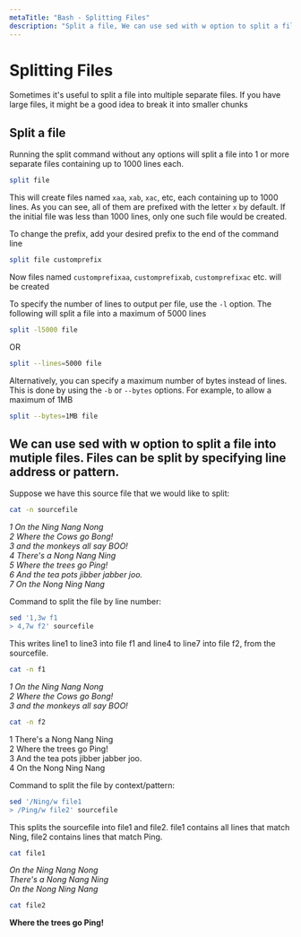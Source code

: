 ```yaml
---
metaTitle: "Bash - Splitting Files"
description: "Split a file, We can use sed with w option to split a file into mutiple files. Files can be split by specifying line address or pattern."
---
```


# Splitting Files


Sometimes it's useful to split a file into multiple separate files. If you have large files, it might be a good idea to break it into smaller chunks



## Split a file


Running the split command without any options will split a file into 1 or more separate files containing up to 1000 lines each.

```bash
split file

```

This will create files named `xaa`, `xab`, `xac`, etc, each containing up to 1000 lines. As you can see, all of them are prefixed with the letter `x` by default. If the initial file was less than 1000 lines, only one such file would be created.

To change the prefix, add your desired prefix to the end of the command line

```bash
split file customprefix

```

Now files named `customprefixaa`, `customprefixab`, `customprefixac` etc. will be created

To specify the number of lines to output per file, use the `-l` option. The following will split a file into a maximum of 5000 lines

```bash
split -l5000 file

```

OR

```bash
split --lines=5000 file

```

Alternatively, you can specify a maximum number of bytes instead of lines. This is done by using the `-b` or `--bytes` options. For example, to allow a maximum of 1MB

```bash
split --bytes=1MB file

```



## We can use sed with w option to split a file into mutiple files. Files can be split by specifying line address or pattern.


Suppose we have this source file that we would like to split:

```bash
cat -n sourcefile

```

<em>1  On the Ning Nang Nong<br />
2  Where the Cows go Bong!<br />
3  and the monkeys all say BOO!<br />
4  There's a Nong Nang Ning<br />
5  Where the trees go Ping!<br />
6  And the tea pots jibber jabber joo.<br />
7  On the Nong Ning Nang</em>

Command to split the file by line number:

```bash
sed '1,3w f1
> 4,7w f2' sourcefile

```

This writes line1 to line3 into file f1 and line4 to line7 into file f2, from the sourcefile.

```bash
cat -n f1

```

<em>1  On the Ning Nang Nong<br />
2  Where the Cows go Bong!<br />
3  and the monkeys all say BOO!</em>

```bash
cat -n f2 

```

1  There's a Nong Nang Ning<br />
2  Where the trees go Ping!<br />
3  And the tea pots jibber jabber joo.<br />
4  On the Nong Ning Nang

Command to split the file by context/pattern:

```bash
sed '/Ning/w file1
> /Ping/w file2' sourcefile

```

This splits the sourcefile into file1 and file2.
file1 contains all lines that match Ning, file2 contains lines that match Ping.

```bash
cat file1

```

<em>On the Ning Nang Nong<br />
There's a Nong Nang Ning<br />
On the Nong Ning Nang</em>

```bash
cat file2

```

**Where the trees go Ping!**

